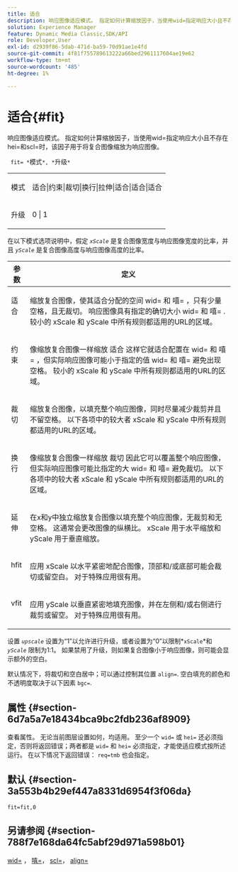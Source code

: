 ```yaml
---
title: 适合
description: 响应图像适应模式。 指定如何计算缩放因子，当使用wid=指定响应大小且不存在hei=和scl=时，该因子用于将复合图像缩放为响应图像。
solution: Experience Manager
feature: Dynamic Media Classic,SDK/API
role: Developer,User
exl-id: d2939f86-5dab-471d-ba59-70d91ae1e4fd
source-git-commit: 4f81f755789613222a66bed2961117604ae19e62
workflow-type: tm+mt
source-wordcount: '485'
ht-degree: 1%

---
```


# 适合{#fit}

响应图像适应模式。 指定如何计算缩放因子，当使用wid=指定响应大小且不存在hei=和scl=时，该因子用于将复合图像缩放为响应图像。

` fit= *`模式`*, *`升级`*`

<table id="simpletable_50FBDC6B7CB2448891DD0F491DEB5ACF"> 
 <tr class="strow"> 
  <td class="stentry"> <p> <span class="codeph"> <span class="varname"> 模式 </span> </span> </p> </td> 
  <td class="stentry"> <p> <span class="codeph"> 适合|约束|裁切|换行|拉伸|适合|适合|适合 </span> </p> </td> 
 </tr> 
 <tr class="strow"> 
  <td class="stentry"> <p> <span class="codeph"> <span class="varname"> 升级 </span> </span> </p> </td> 
  <td class="stentry"> <p> <span class="codeph"> 0 | 1 </span> </p> </td> 
 </tr> 
</table>

在以下模式选项说明中，假定 *`xScale`* 是复合图像宽度与响应图像宽度的比率，并且 *`yScale`* 是复合图像高度与响应图像高度的比率。

<table id="table_33408ECA9D164AFAA249F8589060545E"> 
 <thead> 
  <tr> 
   <th colname="col1" class="entry"> 参数 </th> 
   <th colname="col2" class="entry"> 定义 </th> 
  </tr> 
 </thead>
 <tbody> 
  <tr valign="top"> 
   <td colname="col1"> <p> <span class="codeph"> 适合 </span> </p> </td> 
   <td colname="col2"> <p>缩放复合图像，使其适合分配的空间 <span class="codeph"> wid= </span> 和 <span class="codeph"> 嘻= </span>，只有少量空格，且无裁切。 响应图像具有指定的确切大小 <span class="codeph"> wid= </span> 和 <span class="codeph"> 嘻= </span>. 较小的 <span class="varname"> xScale </span> 和 <span class="varname"> yScale </span> 中所有规则都适用的URL的区域。 </p> </td> 
  </tr> 
  <tr valign="top"> 
   <td colname="col1"> <p> <span class="codeph"> 约束 </span> </p> </td> 
   <td colname="col2"> <p>像缩放复合图像一样缩放 <span class="codeph"> 适合 </span> 这样它就适合配置在 <span class="codeph"> wid= </span> 和 <span class="codeph"> 嘻= </span>，但实际响应图像可能小于指定的值 <span class="codeph"> wid= </span> 和 <span class="codeph"> 嘻= </span> 避免出现空格。 较小的 <span class="varname"> xScale </span> 和 <span class="varname"> yScale </span> 中所有规则都适用的URL的区域。 </p> </td> 
  </tr> 
  <tr valign="top"> 
   <td colname="col1"> <p> <span class="codeph"> 裁切 </span> </p> </td> 
   <td colname="col2"> <p>缩放复合图像，以填充整个响应图像，同时尽量减少裁剪并且不留空格。 以下各项中的较大者 <span class="varname"> xScale </span> 和 <span class="varname"> yScale </span> 中所有规则都适用的URL的区域。 </p> </td> 
  </tr> 
  <tr valign="top"> 
   <td colname="col1"> <p> <span class="codeph"> 换行 </span> </p> </td> 
   <td colname="col2"> <p>像缩放复合图像一样缩放 <span class="codeph"> 裁切 </span> 因此它可以覆盖整个响应图像，但实际响应图像可能比指定的大 <span class="codeph"> wid= </span> 和 <span class="codeph"> 嘻= </span> 避免裁切。 以下各项中的较大者 <span class="varname"> xScale </span> 和 <span class="varname"> yScale </span>中所有规则都适用的URL的区域。 </p> </td> 
  </tr> 
  <tr valign="top"> 
   <td colname="col1"> <p> <span class="codeph"> 延伸 </span> </p> </td> 
   <td colname="col2"> <p>在x和y中独立缩放复合图像以填充整个响应图像，无裁剪和无空格。 这通常会更改图像的纵横比。 <span class="varname"> xScale </span> 用于水平缩放和 <span class="varname"> yScale </span> 用于垂直缩放。 </p> </td> 
  </tr> 
  <tr valign="top"> 
   <td colname="col1"> <p> <span class="codeph"> hfit </span> </p> </td> 
   <td colname="col2"> <p>应用 <span class="varname"> xScale </span> 以水平紧密地配合图像，顶部和/或底部可能会裁切或留空白。 对于特殊应用很有用。 </p> </td> 
  </tr> 
  <tr valign="top"> 
   <td colname="col1"> <p> <span class="codeph"> vfit </span> </p> </td> 
   <td colname="col2"> <p>应用 <span class="varname"> yScale </span> 以垂直紧密地填充图像，并在左侧和/或右侧进行裁剪或留空。 对于特殊应用很有用。 </p> </td> 
  </tr> 
 </tbody> 
</table>

设置 *`upscale`* 设置为“1”以允许进行升级，或者设置为“0”以限制*`xScale`*和 *`yScale`* 限制为1:1。 如果禁用了升级，则如果复合图像小于响应图像，则可能会显示额外的空白。

默认情况下，将裁切和空白居中；可以通过控制其位置 `align=`. 空白填充的颜色和不透明度取决于以下因素 `bgc=`.

## 属性 {#section-6d7a5a7e18434bca9bc2fdb236af8909}

查看属性。 无论当前图层设置如何，均适用。 至少一个 `wid=` 或 `hei=` 还必须指定，否则将返回错误；两者都是 `wid=` 和 `hei=` 必须指定，才能使适应模式按所述运行。 在以下情况下返回错误： `req=tmb` 也会指定。

## 默认 {#section-3a553b4b29ef447a8331d6954f3f06da}

`fit=fit,0`

## 另请参阅 {#section-788f7e168da64fc5abf29d971a598b01}

[wid=](../../../../../is-api/http-ref/image-serving-api-ref/c-http-protocol-reference/c-command-reference/r-is-http-wid.md#reference-bfeadcb67bf4485f851eb21345527e47) ， [嘻=](../../../../../is-api/http-ref/image-serving-api-ref/c-http-protocol-reference/c-command-reference/r-is-http-hei.md#reference-6d6f556ccc0e4b98a815e8a5c1944a96)， [scl=](../../../../../is-api/http-ref/image-serving-api-ref/c-http-protocol-reference/c-command-reference/r-scl.md#reference-b2a74e493d0d407e98fe350551ba3fcc)， [align=](../../../../../is-api/http-ref/image-serving-api-ref/c-http-protocol-reference/c-command-reference/r-align.md#reference-b7d6b87c75124d78884f916dd6544bc7)
